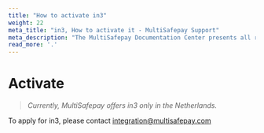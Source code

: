 ```yaml
---
title: "How to activate in3"
weight: 22
meta_title: "in3, How to activate it - MultiSafepay Support"
meta_description: "The MultiSafepay Documentation Center presents all relevant information about our Plugins and API. You can also find support pages for Payment Methods, Tools and General Questions as well as the contact details of our Support and Integration Teams."
read_more: '.'
---
```


# Activate

>_Currently, MultiSafepay offers in3 only in the Netherlands._

To apply for in3, please contact integration@multisafepay.com